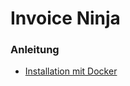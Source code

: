 # Invoice Ninja


### Anleitung
+ [Installation mit Docker](https://wiki.opensourceisawesome.com/books/open-source-invoicing-software/page/install-invoice-ninja-with-docker)

